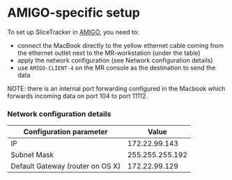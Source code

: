 # AMIGO-specific setup

To set up SliceTracker in [AMIGO](http://www.brighamandwomens.org/research/amigo/default.aspx), you need to:
* connect the MacBook directly to the yellow ethernet cable coming from the ethernet outlet next to the MR-workstation \(under the table\)
* apply the network configuration \(see Network configuration details\)
* use `AMIGO-CLIENT-4` on the MR console as the destination to send the data

NOTE: there is an internal port forwarding configured in the Macbook which forwards incoming data on port 104 to port 11112.

### Network configuration details

| Configuration parameter | Value |
| --- | --- |
| IP | 172.22.99.143 |
| Subnet Mask | 255.255.255.192 |
| Default Gateway \(router on OS X\) | 172.22.99.129 |
